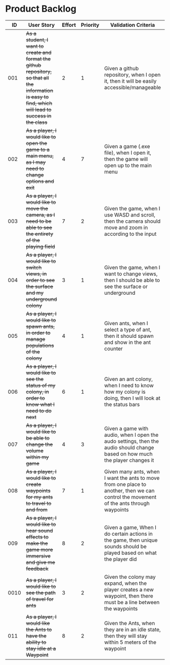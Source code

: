 # Product Backlog

| ID | User Story | Effort | Priority | Validation Criteria | Status |
|----|------------|--------|----------|---------------------|--------|
| 001 | ~~As a student, I want to create and format the github repository, so that all the information is easy to find, which will lead to success in the class~~ | 2 | 1 | Given a github repository, when I open it, then it will be easily accessible/manageable | Done |
| 002 | ~~As a player, I would like to open the game to a main menu, as I may need to change options and exit~~ | 4 | 7 | Given a game (.exe file), when I open it, then the game will open up to the main menu | Done |
| 003 | ~~As a player, I would like to move the camera, as I need to be able to see the entirety of the playing field~~ | 7 | 2 | Given the game, when I use WASD and scroll, then the camera should move and zoom in according to the input | Done |
| 004 | ~~As a player, I would like to switch views, in order to see the surface and my underground colony~~ | 3 | 1 | Given the game, when I want to change views, then I should be able to see the surface or underground | Done | 
| 005 | ~~As a player, I would like to spawn ants, in order to manage populations of the colony~~ | 4 | 1 | Given ants, when I select a type of ant, then it should spawn and show in the ant counter | Done |
| 006 | ~~As a player, I would like to see the status of my colony, in order to know what I need to do next~~ | 6 | 1 | Given an ant colony, when I need to know how my colony is doing, then I will look at the status bars | Done |
| 007 | ~~As a player, I would like to be able to change the volume within my game~~ | 4 | 3 | Given a game with audio, when I open the audo settings, then the audio should change based on how much the player changes it | Done |
| 008 | ~~As a player, I would like to create waypoints for my ants to travel to and from~~ | 7 | 1 | Given many ants, when I want the ants to move from one place to another, then we can control the movement of the ants through waypoints | Done | 
| 009 | ~~As a player, I would like to hear sound effects to make the game more immersive and give me feedback~~ | 8 | 2 | Given a game, When I do certain actions in the game, then unique sounds should be played based on what the player did | Done |
| 0010 | ~~As a player, I would like to see the path of travel for ants~~ | 3 | 2 | Given the colony may expand, when the player creates a new waypoint, then there must be a line between the waypoints | Done | 
| 011 | ~~As a player, I would like the Ants to have the ability to stay idle at a Waypoint~~ | 8 | 2 | Given the Ants, when they are in an idle state, then they will stay within 5 meters of the waypoint | Done |
